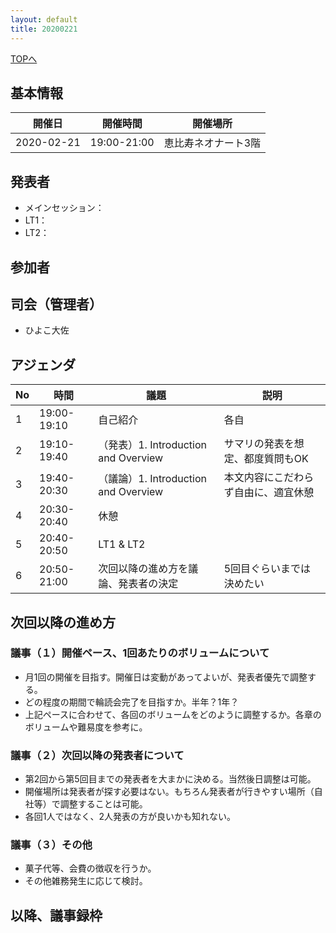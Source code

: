 ```yaml
---
layout: default
title: 20200221
---
```


[TOPへ](/group-tokyo/)

## 基本情報

|開催日|開催時間|開催場所|
|---|---|---|
|2020-02-21|19:00-21:00|恵比寿ネオナート3階|

## 発表者
- メインセッション：
- LT1：
- LT2：

## 参加者



## 司会（管理者）
- ひよこ大佐

## アジェンダ

|No|時間|議題|説明|
|---|---|---|---|
|1|19:00-19:10|自己紹介|各自|
|2|19:10-19:40|（発表）1. Introduction and Overview|サマリの発表を想定、都度質問もOK|
|3|19:40-20:30|（議論）1. Introduction and Overview|本文内容にこだわらず自由に、適宜休憩|
|4|20:30-20:40|休憩||
|5|20:40-20:50|LT1 & LT2||
|6|20:50-21:00|次回以降の進め方を議論、発表者の決定|5回目ぐらいまでは決めたい|

## 次回以降の進め方

### 議事（１）開催ペース、1回あたりのボリュームについて

- 月1回の開催を目指す。開催日は変動があってよいが、発表者優先で調整する。
- どの程度の期間で輪読会完了を目指すか。半年？1年？
- 上記ペースに合わせて、各回のボリュームをどのように調整するか。各章のボリュームや難易度を参考に。

### 議事（２）次回以降の発表者について

- 第2回から第5回目までの発表者を大まかに決める。当然後日調整は可能。
- 開催場所は発表者が探す必要はない。もちろん発表者が行きやすい場所（自社等）で調整することは可能。
- 各回1人ではなく、2人発表の方が良いかも知れない。

### 議事（３）その他

- 菓子代等、会費の徴収を行うか。
- その他雑務発生に応じて検討。

## 以降、議事録枠



